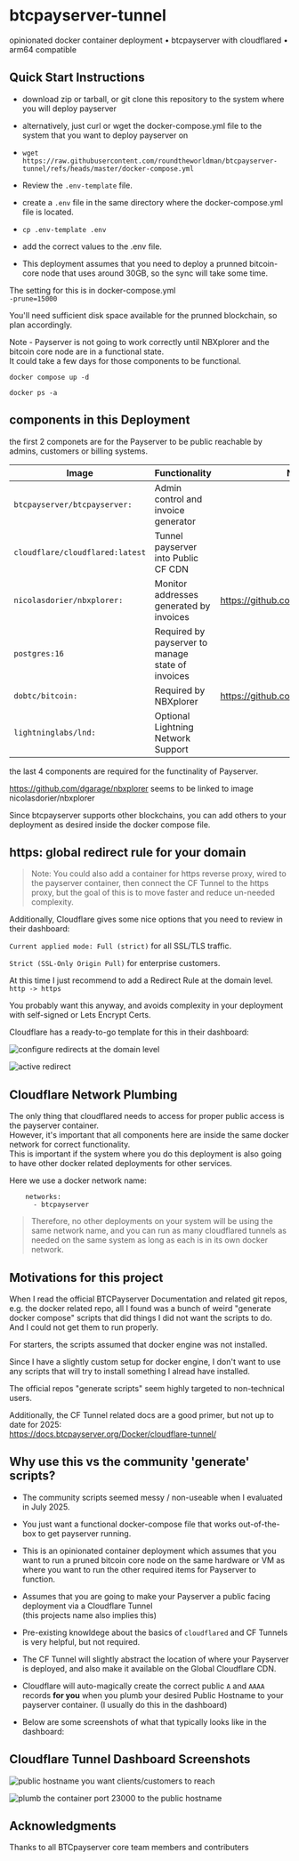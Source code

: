 # btcpayserver-tunnel

opinionated docker container deployment • btcpayserver with cloudflared • arm64 compatible

## Quick Start Instructions

* download zip or tarball, or git clone this repository to the system where you will deploy payserver

* alternatively, just curl or wget the docker-compose.yml file to the system that you want to deploy payserver on

* `wget https://raw.githubusercontent.com/roundtheworldman/btcpayserver-tunnel/refs/heads/master/docker-compose.yml`

* Review the `.env-template` file.

* create a `.env` file in the same directory where the docker-compose.yml file is located.

* `cp .env-template .env`

* add the correct values to the .env file.

* This deployment assumes that you need to deploy a prunned bitcoin-core node that uses around 30GB, so the sync will take some time.  

The setting for this is in docker-compose.yml  
`-prune=15000`

You'll need sufficient disk space available for the prunned blockchain, so plan accordingly.  

Note - Payserver is not going to work correctly until NBXplorer and the bitcoin core node are in a functional state.  
It could take a few days for those components to be functional.

```shell
docker compose up -d  

docker ps -a
```

## components in this Deployment

the first 2 componets are for the Payserver to be public reachable by admins, customers or billing systems.  

| Image                           | Functionality                                     |  Notes
|---------------------------------|---------------------------------------------------|--------------------------------------|
| `btcpayserver/btcpayserver:`    | Admin control and invoice generator               |                                      |
| `cloudflare/cloudflared:latest` | Tunnel payserver into Public CF CDN               |                                      |
| `nicolasdorier/nbxplorer:`      | Monitor addresses generated by invoices           |https://github.com/dgarage/nbxplorer |
| `postgres:16`                   | Required by payserver to manage state of invoices |                                      |
| `dobtc/bitcoin:`                | Required by NBXplorer                             |https://github.com/dobtc/bitcoin      |
| `lightninglabs/lnd:`            | Optional Lightning Network Support                |                                      |

the last 4 components are required for the functinality of Payserver.  

https://github.com/dgarage/nbxplorer seems to be linked to image nicolasdorier/nbxplorer

Since btcpayserver supports other blockchains, you can add others to your deployment as desired inside the docker compose file.


## https: global redirect rule for your domain

> Note: You could also add a container for https reverse proxy, wired to the payserver container, then connect the CF Tunnel to the https proxy, but the goal of this is to move faster and reduce un-needed complexity.  

Additionally, Cloudflare gives some nice options that you need to review in their dashboard:  

`Current applied mode: Full (strict)` for all SSL/TLS traffic. 

`Strict (SSL-Only Origin Pull)` for enterprise customers.

At this time I just recommend to add a Redirect Rule at the domain level.  
`http -> https`

You probably want this anyway, and avoids complexity in your deployment with self-signed or Lets Encrypt Certs.  

Cloudflare has a ready-to-go template for this in their dashboard:

![configure redirects at the domain level](/documentation/tunnel-example-03.png)

![active redirect](/documentation/redirect-active-example.png)


## Cloudflare Network Plumbing

The only thing that cloudflared needs to access for proper public access is the payserver container.  
However, it's important that all components here are inside the same docker network for correct functionality.  
This is important if the system where you do this deployment is also going to have other docker related deployments for other services.  

Here we use a docker network name:  
```
    networks:
      - btcpayserver
```
> Therefore, no other deployments on your system will be using the same network name, and you can run as many cloudflared tunnels as needed on the same system as long as each is in its own docker network.


## Motivations for this project

When I read the official BTCPayserver Documentation and related git repos, e.g. the docker related repo, 
all I found was a bunch of weird "generate docker compose" scripts that did things I did not want the scripts to do.  
And I could not get them to run properly.

For starters, the scripts assumed that docker engine was not installed.

Since I have a slightly custom setup for docker engine, I don't want to use any scripts that will try to install something I alread have installed.

The official repos "generate scripts" seem highly targeted to non-technical users.

Additionally, the CF Tunnel related docs are a good primer, but not up to date for 2025:  
https://docs.btcpayserver.org/Docker/cloudflare-tunnel/


## Why use this vs the community 'generate' scripts?

* The community scripts seemed messy / non-useable when I evaluated in July 2025.

* You just want a functional docker-compose file that works out-of-the-box to get payserver running.

* This is an opinionated container deployment which assumes that you want to run a pruned bitcoin core node 
on the same hardware or VM as where you want to run the other required items for Payserver to function.

* Assumes that you are going to make your Payserver a public facing deployment via a Cloudflare Tunnel  
(this projects name also implies this)

* Pre-existing knowldege about the basics of `cloudflared` and CF Tunnels is very helpful, but not required.

* The CF Tunnel will slightly abstract the location of where your Payserver is deployed, and also make it available on the Global Cloudflare CDN.

* Cloudflare will auto-magically create the correct public `A` and `AAAA` records **for you** when you plumb your desired Public Hostname to your payserver container. (I usually do this in the dashboard)

* Below are some screenshots of what that typically looks like in the dashboard:

## Cloudflare Tunnel Dashboard Screenshots 

![public hostname you want clients/customers to reach](/documentation/tunnel-example-01.png)

![plumb the container port 23000 to the public hostname](/documentation/tunnel-example-02.png)


## Acknowledgments

Thanks to all BTCpayserver core team members and contributers
